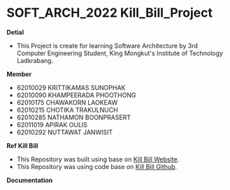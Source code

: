 # SOFT_ARCH_2022 Kill_Bill_Project 

**Detial**
- This Project is create for learning Software Architecture by 3rd Computer Engineering Student, King Mongkut's Institute of Technology Ladkrabang. 

**Member**
- 62010029 KRITTIKAMAS  SUNOPHAK
- 62010090 KHAMPEERADA  PHOOTHONG
- 62010175 CHAWAKORN    LAOKEAW
- 62010215 CHOTIKA      TRAKULNUCH
- 62010285 NATHAMON     BOONPRASERT
- 62011019 APIRAK       OULIS
- 62010292 NUTTAWAT     JANWISIT  

**Ref Kill Bill**
- This Repository was built using base on [Kill Bill Website](https://docs.killbill.io/).
- This Repository was using code base on [Kill Bill Github](https://github.com/killbill/killbill).

**Documentation**
